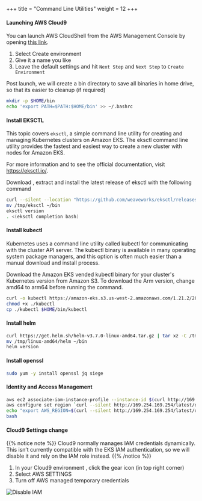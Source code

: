 +++
title = "Command Line Utilities"
weight = 12
+++

#### Launching AWS Cloud9

You can launch AWS CloudShell from the AWS Management Console by opening [this link](https://us-east-2.console.aws.amazon.com/cloud9/home?region=us-east-2). 

1. Select Create environment
2. Give it a name you like
3. Leave the default settings and hit `Next Step` and `Next Step` to `Create Environment`

Post launch, we will create a bin directory to save all binaries in home drive, so that its easier to cleanup (if required)

```bash
mkdir -p $HOME/bin
echo 'export PATH=$PATH:$HOME/bin' >> ~/.bashrc
```

#### Install EKSCTL

This topic covers `eksctl`, a simple command line utility for creating and managing Kubernetes clusters on Amazon EKS. The eksctl command line utility provides the fastest and easiest way to create a new cluster with nodes for Amazon EKS.

For more information and to see the official documentation, visit https://eksctl.io/.

Download , extract and install the latest release of eksctl with the following command

```bash
curl --silent --location "https://github.com/weaveworks/eksctl/releases/latest/download/eksctl_$(uname -s)_amd64.tar.gz" | tar xz -C /tmp
mv /tmp/eksctl ~/bin
eksctl version
. <(eksctl completion bash)
```

#### Install kubectl

Kubernetes uses a command line utility called kubectl for communicating with the cluster API server. The kubectl binary is available in many operating system package managers, and this option is often much easier than a manual download and install process.

Download the Amazon EKS vended kubectl binary for your cluster's Kubernetes version from Amazon S3. To download the Arm version, change amd64 to arm64 before running the command.


```bash
curl -o kubectl https://amazon-eks.s3.us-west-2.amazonaws.com/1.21.2/2021-07-05/bin/linux/amd64/kubectl
chmod +x ./kubectl
cp ./kubectl $HOME/bin/kubectl
```

#### Install helm

```bash
curl https://get.helm.sh/helm-v3.7.0-linux-amd64.tar.gz | tar xz -C /tmp
mv /tmp/linux-amd64/helm ~/bin
helm version
```

#### Install openssl

```bash
sudo yum -y install openssl jq siege
```

#### Identity and Access Management

```bash
aws ec2 associate-iam-instance-profile --instance-id $(curl http://169.254.169.254/latest/meta-data/instance-id) --iam-instance-profile Name=TeamRoleInstanceProfile
aws configure set region `curl --silent http://169.254.169.254/latest/dynamic/instance-identity/document | jq -r .region`
echo "export AWS_REGION=$(curl --silent http://169.254.169.254/latest/dynamic/instance-identity/document | jq -r .region)" >> ~/.bashrc
bash
```

#### Cloud9 Settings change

{{% notice note %}}
Cloud9 normally manages IAM credentials dynamically. This isn’t currently compatible with the EKS IAM authentication, so we will disable it and rely on the IAM role instead.
{{% /notice %}}

1. In your Cloud9 environment , click the gear icon (in top right corner)
2. Select AWS SETTINGS
3. Turn off AWS managed temporary credentials


![Disable IAM](/images/setup/c9disableiam.png)